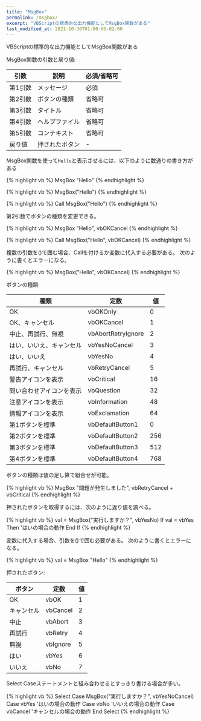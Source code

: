 ```yaml
---
title: "MsgBox"
permalink: /msgbox/
excerpt: "VBScriptの標準的な出力機能としてMsgBox関数がある"
last_modified_at: 2021-10-30T01:00:00-02:00
---
```


VBScriptの標準的な出力機能としてMsgBox関数がある

MsgBox関数の引数と戻り値:

|引数|説明|必須/省略可|
|---|---|---|
|第1引数|メッセージ|必須|
|第2引数|ボタンの種類|省略可|
|第3引数|タイトル|省略可|
|第4引数|ヘルプファイル|省略可|
|第5引数|コンテキスト|省略可|
|戻り値|押されたボタン|-|

MsgBox関数を使って`Hello`と表示させるには、以下のように数通りの書き方がある

{% highlight vb %}
MsgBox "Hello"
{% endhighlight %}

{% highlight vb %}
MsgBox("Hello")
{% endhighlight %}

{% highlight vb %}
Call MsgBox("Hello")
{% endhighlight %}

第2引数でボタンの種類を変更できる。

{% highlight vb %}
MsgBox "Hello", vbOKCancel
{% endhighlight %}

{% highlight vb %}
Call MsgBox("Hello", vbOKCancel)
{% endhighlight %}

複数の引数を()で囲む場合、Callを付けるか変数に代入する必要がある。
次のように書くとエラーになる。

{% highlight vb %}
MsgBox("Hello", vbOKCancel)
{% endhighlight %}

ボタンの種類:

|種類|定数|値|
|---|---|---|
|OK|vbOKOnly|0|
|OK、キャンセル|vbOKCancel|1|
|中止、再試行、無視|vbAbortRetryIgnore|2|
|はい、いいえ、キャンセル|vbYesNoCancel|3|
|はい、いいえ|vbYesNo|4|
|再試行、キャンセル|vbRetryCancel|5|
|警告アイコンを表示|vbCritical|16|
|問い合わせアイコンを表示|vbQuestion|32|
|注意アイコンを表示|vbInformation|48|
|情報アイコンを表示|vbExclamation|64|
|第1ボタンを標準|vbDefaultButton1|0|
|第2ボタンを標準|vbDefaultButton2|256|
|第3ボタンを標準|vbDefaultButton3|512|
|第4ボタンを標準|vbDefaultButton4|768|

ボタンの種類は値の足し算で組合せが可能。

{% highlight vb %}
MsgBox "問題が発生しました", vbRetryCancel + vbCritical
{% endhighlight %}

押されたボタンを取得するには、次のように返り値を調べる。

{% highlight vb %}
val = MsgBox("実行しますか？", vbYesNo)
If val = vbYes Then
    'はいの場合の動作
End If
{% endhighlight %}

変数に代入する場合、引数を()で囲む必要がある。
次のように書くとエラーになる。

{% highlight vb %}
val = MsgBox "Hello"
{% endhighlight %}

押されたボタン:

|ボタン|定数|値|
|---|---|---|
|OK|vbOK|1|
|キャンセル|vbCancel|2|
|中止|vbAbort|3|
|再試行|vbRetry|4|
|無視|vbIgnore|5|
|はい|vbYes|6|
|いいえ|vbNo|7|

Select Caseステートメントと組み合わせるとすっきり書ける場合が多い。

{% highlight vb %}
Select Case MsgBox("実行しますか？", vbYesNoCancel)
Case vbYes
    'はいの場合の動作
Case vbNo
    'いいえの場合の動作
Case vbCancel
    'キャンセルの場合の動作
End Select
{% endhighlight %}
